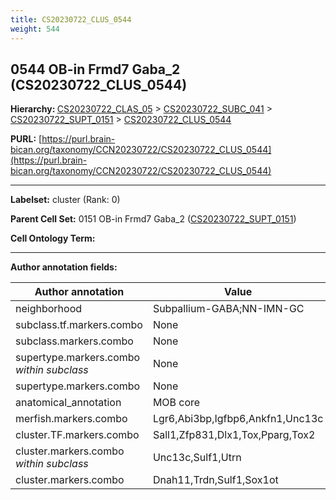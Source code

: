 ```yaml
---
title: CS20230722_CLUS_0544
weight: 544
---
```

## 0544 OB-in Frmd7 Gaba_2 (CS20230722_CLUS_0544)
<b>Hierarchy: </b>
[CS20230722_CLAS_05](../CS20230722_CLAS_05) >
[CS20230722_SUBC_041](../CS20230722_SUBC_041) >
[CS20230722_SUPT_0151](../CS20230722_SUPT_0151) >
[CS20230722_CLUS_0544](../CS20230722_CLUS_0544)

**PURL:** [https://purl.brain-bican.org/taxonomy/CCN20230722/CS20230722_CLUS_0544](https://purl.brain-bican.org/taxonomy/CCN20230722/CS20230722_CLUS_0544)

---


**Labelset:** cluster (Rank: 0)

**Parent Cell Set:** 0151 OB-in Frmd7 Gaba_2 ([CS20230722_SUPT_0151](../CS20230722_SUPT_0151))



**Cell Ontology Term:** 

[MARKER GENES.]: #


---

[TRANSFERRED ANNOTATIONS.]: #


[AUTHOR ANNOTATION FIELDS.]: #


**Author annotation fields:**

| Author annotation | Value |
|-------------------|-------|
|neighborhood|Subpallium-GABA;NN-IMN-GC|
|subclass.tf.markers.combo|None|
|subclass.markers.combo|None|
|supertype.markers.combo _within subclass_|None|
|supertype.markers.combo|None|
|anatomical_annotation|MOB core|
|merfish.markers.combo|Lgr6,Abi3bp,Igfbp6,Ankfn1,Unc13c|
|cluster.TF.markers.combo|Sall1,Zfp831,Dlx1,Tox,Pparg,Tox2|
|cluster.markers.combo _within subclass_|Unc13c,Sulf1,Utrn|
|cluster.markers.combo|Dnah11,Trdn,Sulf1,Sox1ot|
